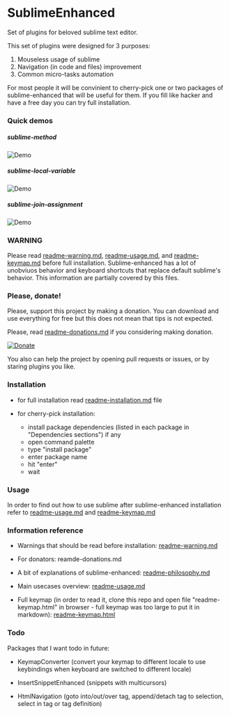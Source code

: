 # SublimeEnhanced

Set of plugins for beloved sublime text editor.

This set of plugins were designed for 3 purposes:

  1. Mouseless usage of sublime
  2. Navigation (in code and files) improvement
  2. Common micro-tasks automation

For most people it will be convinient to cherry-pick one or two packages of
sublime-enhanced that will be useful for them. If you fill like hacker and have
a free day you can try full installation.


### Quick demos


##### sublime-method

![Demo](https://raw.github.com/shagabutdinov/sublime-method/master/demo/demo.gif "Demo")


##### sublime-local-variable

![Demo](https://raw.github.com/shagabutdinov/sublime-local-variable/master/demo/demo.gif "Demo")


##### sublime-join-assignment

![Demo](https://raw.github.com/shagabutdinov/sublime-local-variable/master/demo/demo.gif "Demo")


### WARNING

Please read [readme-warning.md](https://github.com/shagabutdinov/sublime-enhanced/blob/master/readme-warning.md),
[readme-usage.md](https://github.com/shagabutdinov/sublime-enhanced/blob/master/readme-usage.md),
and [readme-keymap.md](https://github.com/shagabutdinov/sublime-enhanced/blob/master/readme-keymap.md)
before full installation. Sublime-enhanced has a lot of unobviuos behavior and
keyboard shortcuts that replace default sublime's behavior. This information are
partially covered by this files.


### Please, donate!

Please, support this project by making a donation. You can download and use
everything for free but this does not mean that tips is not expected.

Please, read [readme-donations.md](https://github.com/shagabutdinov/sublime-enhanced/blob/master/readme-donations.md)
if you considering making donation.

[![Donate](https://www.paypalobjects.com/en_US/i/btn/btn_donate_LG.gif)](https://www.paypal.com/cgi-bin/webscr?cmd=_s-xclick&hosted_button_id=GRYNNLPTV9BRG)

You also can help the project by opening pull requests or issues, or by staring
plugins you like.


### Installation

- for full installation read [readme-installation.md](https://github.com/shagabutdinov/sublime-enhanced/blob/master/readme-installation.md)
  file

- for cherry-pick installation:
  - install package dependencies (listed in each package in "Dependencies
    sections") if any
  - open command palette
  - type "install package"
  - enter package name
  - hit "enter"
  - wait


### Usage

In order to find out how to use sublime after sublime-enhanced installation
refer to [readme-usage.md](https://github.com/shagabutdinov/sublime-enhanced/blob/master/readme-usage.md)
and [readme-keymap.md](https://github.com/shagabutdinov/sublime-enhanced/blob/master/readme-keymap.md)


### Information reference

- Warnings that should be read before installation: [readme-warning.md](https://github.com/shagabutdinov/sublime-enhanced/blob/master/readme-warning.md)

- For donators: reamde-donations.md

- A bit of explanations of sublime-enhanced: [readme-philosophy.md](https://github.com/shagabutdinov/sublime-enhanced/blob/master/readme-philosophy.md)

- Main usecases overview: [readme-usage.md](https://github.com/shagabutdinov/sublime-enhanced/blob/master/readme-usage.md)

- Full keymap (in order to read it, clone this repo and open file
  "readme-keymap.html" in browser - full keymap was too large to put it in
  markdown): [readme-keymap.html](https://github.com/shagabutdinov/sublime-enhanced/blob/master/readme-keymap.html)


### Todo

Packages that I want todo in future:

- KeymapConverter (convert your keymap to different locale to use keybindings
  when keyboard are switched to different locale)

- InsertSnippetEnhanced (snippets with multicursors)

- HtmlNavigation (goto into/out/over tag, append/detach tag to selection, select
  in tag or tag definition)